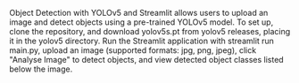 Object Detection with YOLOv5 and Streamlit allows users to upload an image and detect objects using a pre-trained YOLOv5 model. To set up, clone the repository, and download yolov5s.pt from yolov5 releases, placing it in the yolov5 directory. Run the Streamlit application with streamlit run main.py, upload an image (supported formats: jpg, png, jpeg), click "Analyse Image" to detect objects, and view detected object classes listed below the image.
